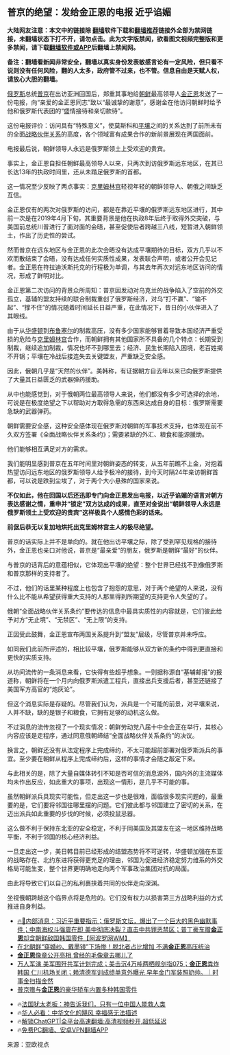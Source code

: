  <!-- 面包屑导航 --> <h2>普京的绝望：发给金正恩的电报 近乎谄媚</h2> <p class="notice"><b>大陆网友注意：本文中的链接除 <a href="https://github.com/bannedbook/fanqiang" >翻墙</a>软件下载和<a href="https://github.com/killgcd/justmysocks/blob/master/README.md">翻墙推荐</a>链接外全部为禁网链接，未翻墙状态下打不开，请勿点击。此为文字版禁闻，欲看图文视频完整版和更多禁闻，请下载<a href="https://github.com/bannedbook/fanqiang">翻墙软件或APP</a>后翻墙上禁闻网。</p><p>备注：翻墙看新闻非常安全，翻墙以真实身份发表敏感言论有一定风险，但只看不说则没有任何风险，翻的人太多，政府管不过来，也不管。信息自由是天赋人权，请放心大胆的翻墙。</b></p>  <div class="entry"> <p><a href="https://www.bannedbook.org/bnews/tag/%e4%bf%84%e7%bd%97%e6%96%af/" class="st_tag internal_tag" rel="tag" title="标签 俄罗斯 下的日志">俄罗斯</a>总统<a href="https://www.bannedbook.org/bnews/tag/%e6%99%ae%e4%ba%ac/" class="st_tag internal_tag" rel="tag" title="标签 普京 下的日志">普京</a>在出访亚洲回国后，郑重其事地给<a href="https://www.bannedbook.org/bnews/tag/%e6%9c%9d%e9%b2%9c/" class="st_tag internal_tag" rel="tag" title="标签 朝鲜 下的日志">朝鲜</a>最高领导人<a href="https://www.bannedbook.org/bnews/tag/%e9%87%91%e6%ad%a3%e6%81%a9/" class="st_tag internal_tag" rel="tag" title="标签 金正恩 下的日志">金正恩</a>发送了一份电报，向“亲爱的金正恩同志”致以“最诚挚的谢意”，感谢金在他访问朝鲜时给予他和俄罗斯代表团的“盛情接待和亲切款待”。</p> <p>这份电报评价：访问具有“特殊意义”，使莫斯科和<a href="https://www.bannedbook.org/bnews/tag/%e5%b9%b3%e5%a3%a4/" class="st_tag internal_tag" rel="tag" title="标签 平壤 下的日志">平壤</a>之间的关系达到了前所未有的全面<a href="https://www.bannedbook.org/bnews/tag/%E6%88%98%E7%95%A5%E4%BC%99%E4%BC%B4%E5%85%B3%E7%B3%BB/" class="st_tag internal_tag" rel="tag" title="标签 战略伙伴关系 下的日志">战略伙伴关系</a>的高度，各个领域富有成果合作的新前景展现在两国面前。</p> <p>电报最后说，朝鲜领导人永远是俄罗斯领土上受欢迎的贵宾。</p> <p>事实上，金正恩自担任朝鲜最高领导人以来，只两次到访俄罗斯远东地区，在其已长达13年的执政时间里，还从未踏足俄罗斯的首都。</p> <p>这一情况至少反映了两点事实：<span class='wp_keywordlink'><a href="https://www.bannedbook.org/forum2/topic1172.html" title="克里姆林宫秘史——斯大林情妇的回忆" target="_blank">克里姆林宫</a></span>轻视年轻的朝鲜领导人、朝俄之间缺乏互信。</p> <p>金正恩仅有的两次对俄罗斯的访问，都是在靠近平壤的俄罗斯远东地区进行，其中前一次是在2019年4月下旬，其重要背景是他在执政8年后终于取得外交突破，与美国前总统川普进行了面对面的会晤，甚至促使后者跨越三八线，短暂进入朝鲜领土，作出了历史性的尝试。</p> <p>然而普京在远东地区与金正恩的此次会晤没有达成平壤期待的目标，双方几乎以不欢而散结束了会晤，没有达成任何实质性成果，发表联合声明，或者公开会见记者。金正恩在符拉迪沃斯托克的行程极为单调，与其去年再次对远东地区访问的情况，形成了鲜明对比。</p> <p>金正恩第二次访问的背景众所周知：普京因发动对乌克兰的战争陷入了空前的外交孤立，基辅的盟友持续的联合制裁重创了俄罗斯经济，对乌“打不赢”、“输不起”、“撑不住”的情况随着时间延长日益严重，在此情况下，昔日的小伙伴进入了其眼线。</p>  <p>由于从<a href="https://www.bannedbook.org/bnews/tag/%e5%8d%8e%e7%9b%9b%e9%a1%bf/" class="st_tag internal_tag" rel="tag" title="标签 华盛顿 下的日志">华盛顿</a>到<a href="https://www.bannedbook.org/bnews/tag/%e5%b8%83%e9%b2%81%e5%a1%9e%e5%b0%94/" class="st_tag internal_tag" rel="tag" title="标签 布鲁塞尔 下的日志">布鲁塞尔</a>的制裁高压，没有多少国家能够冒着导致本国经济严重受损的危险与<a href="https://www.bannedbook.org/bnews/tag/%E5%85%8B%E9%87%8C%E5%A7%86%E6%9E%97%E5%AE%AB/" class="st_tag internal_tag" rel="tag" title="标签 克里姆林宫 下的日志">克里姆林宫</a>合作，而朝鲜拥有其他国家所不具备的几个特点：长期受到制裁，继续追加制裁，情况也坏不到哪里去；经济、民生长期陷入困境，老百姓揭不开锅；平壤在冷战后接连失去关键盟友，严重缺乏安全感。</p> <p>因此，俄朝几乎是“天然的伙伴”。美韩称，有证据朝方自去年以来已向俄罗斯提供了大量其日益匮乏的武器弹药援助。</p> <p>从中也能感觉到，对于俄朝两位最高领导人来说，他们都没有多少可选择的余地，可说是在极度绝望之下以帮助对方取得急需的东西来达成自身的目标：俄罗斯需要急缺的武器弹药。</p> <p>朝鲜需要安全感，这种安全感体现在俄罗斯对朝鲜的军事技术支持，也体现在前不久双方签署《全面战略伙伴关系条约》；需要紧缺的外汇、粮食和能源援助。</p> <p>他们能够相互满足对方的需求。</p> <p>我们能明显感到普京在五年时间里对朝鲜姿态的转变，从五年前瞧不上金，对抱着热望访问远东地区的俄罗斯领导人给予极冷的接待，到今天时隔24年亲访朝鲜首都，可以说是跌到尘埃了，对于两个大小悬殊的国家来说。</p> <p><strong>不仅如此，他在回国以后还迅即专门向金正恩发出电报，以近乎谄媚的语言对朝方表达感谢之情，重申并“锁定”双方达成的成果，直至对金说出“朝鲜领导人永远是俄罗斯领土上受欢迎的贵宾”这样极具个人感情色彩的话来。</strong></p> <p><strong>前倨后恭无以复加地烘托出克里姆林宫主人的极尽绝望。</strong></p>  <p>普京的话实际上并不是单向的。就在他出访平壤之际，除了受到罕见规格的接待外，金正恩也亲口对他说，普京是“最亲爱”的朋友，俄罗斯是朝鲜“最好”的伙伴。</p> <p>与普京的话背后的意蕴相似，它体现出平壤的绝望：整个世界已经找不到像俄罗斯和普京那样的支持者了。</p> <p>不过，他们的话里某种程度上也包含了抱怨的意思，对于两个绝望的人来说，没有什么比不能从希望获得重大支持的人那里得到所期望的支持更令人失望的了。</p> <p>俄朝“全面战略伙伴关系条约”要传达的信息中最具实质性的内容就是，它们彼此给予对方“无止境”、“无禁区”、“无上限”的支持。</p> <p>正因受此鼓舞，金正恩宣布两国关系提升到“盟友”层级，尽管普京并未呼应。</p> <p>如同我们此前所评述的，相比较平壤，俄罗斯能够从双方新的条约中得到更直接和更快的实质支持。</p> <p>从坊间流传的一条消息来看，它快得有些超乎想象。一则据称源自“基辅邮报”的报道称，朝鲜将在一个月内向俄罗斯派遣工程兵，直接出兵支援后者，甚至还链接了美国军方高官的“炮灰论”。</p> <p>但这个消息实际是存疑的。尽管我们认为，派兵是一个可能的前景，对平壤来说，人并不缺，缺的是银子和粮食，它拥有足够的动机这么做。</p>  <p>不过消息的流传忽视了一个现实情况：朝鲜劳动党八届十中全会正在举行，其核心内容应该是走程序，通过同意俄朝缔结“全面战略伙伴关系条约”的决议。</p> <p>换言之，朝鲜还没有从法定程序上完成缔约，不太可能超前部署对俄罗斯派兵的事宜。至少要在朝鲜从程序上完成缔约后，这样的事情才会随之敲定下来。</p> <p>与此相关的是，除了大量自媒体转引不知是否可信的消息源外，国内外的主流媒体均未作出反应，如此重大的事项，出现这一情形，是几乎不可能的事。</p> <p>虽然朝鲜派兵具现实可能性，但走出这一步也是很难，面临很多现实问题的，最重要的是，它们要将邻国往哪里摆的问题。它们彼此都与邻国建立了密切的关系，在迈出派兵如此重要的步伐的时候，必须投鼠忌器。</p> <p>这么做不利于保持东北亚的安全稳定，不利于同美国及其盟友在这一地区维持战略平衡，不利于邻国的核心经济利益。</p> <p>一旦走出这一步，美日韩目前已经形成的结盟态势将不可逆转，华盛顿加强在东亚的战略存在、北约东进将获得更充足的理由，邻国为促进经济稳定努力维系的外交格局可能生变，整个世界更明确地走向两个军事政治集团对抗的局面。</p> <p>由此将导致它们以自己的私利裹挟着共同的伙伴走向深渊。</p> <p>坐视俄朝跨越这个临界点将是危险的。它们没有权力以损害第三方战略利益的方式推进自身利益。</p>  <!--<div id="taboola-mid-1"></div>--><ul class='op-related-articles' title='相关阅读'> <li><a href='https://www.bannedbook.org/bnews/bannedvideo/20240701/2056995.html' target='_blank'>🔥🚨内部消息：习近平重要指示；俄罗斯文坛，爆出了一个巨大的黑色幽默事件；中南海权斗强震在即 美中彻底决裂？直击中共罪恶禁区；普丁豪车赠<b>金正恩</b>却含朝鲜敌国韩国零件【阿波罗网WM】</a></li> <li><a href='https://www.bannedbook.org/bnews/worldnews/20240701/2056942.html' target='_blank'>在北朝鲜“穿婚纱、戴墨镜”下场惨！脱北者占比增加 不满<b>金正恩</b>高压统治</a></li> <li><a href='https://www.bannedbook.org/bnews/ccpdope/20240701/2056656.html' target='_blank'><b>金正恩</b>像章公开亮相 曾经的毛像章去哪儿了</a></li> <li><a href='https://www.bannedbook.org/bnews/sohnews/20240630/2056626.html' target='_blank'>万人军演 美军围歼共军计划完成；美击沉4万吨两栖舰剑指075；<b>金正恩</b>粪炸韩国 仁川机场关闭；赖清德军训成绩单意外曝光 早年金门军装照奶帅。｜时事金扫描金然</a></li> <li><a href='https://www.bannedbook.org/bnews/worldnews/20240629/2055949.html' target='_blank'>普京赠与<b>金正恩</b>的豪华轿车内置多种韩国零件</a></li> </ul> <ul class="texttj"> <li>🔥<a href="https://www.bannedbook.org/bnews/ssgc/20230219/1850782.html" target="_blank">法国犹太老板：神告诉我们，只有一位中国人能救人类</a></li> <li>🔥<a href="https://www.bannedbook.org/bnews/comments/20220220/1694796.html" target="_blank">华人必看：中华文化的飓风 幸福感无法描述</a></li> <li>🔥<a href="https://github.com/bannedbook/fanqiang/wiki/V2ray%E6%9C%BA%E5%9C%BA" target="_blank">解锁ChatGPT|全平台高速翻墙:高清视频秒开,超低延迟</a></li> <li>🔥<a href="https://github.com/bannedbook/fanqiang/wiki/%E7%A6%81%E9%97%BB%E7%BD%91%E5%AE%89%E5%8D%93%E7%BF%BB%E5%A2%99%E6%96%B0%E9%97%BBAPP" target="_blank">免费PC翻墙、安卓VPN翻墙APP</a></li> </ul><p class="src-info">来源：亚欧视点 </p><a name='sharetosocial'></a> <div style="margin-bottom:5px;padding-bottom:5px;clear:both"> <div id="archive-pix-1" class="banner-ads"> <!-- AuctionX Display platform tag START --> <div id="27602x728x90x621x_ADSLOT1" clicktrack="%%CLICK_URL_ESC%%"></div>  <!-- AuctionX Display platform tag END --> </div> <div id="archive-pix-2" class="banner-ads"> <!-- AuctionX Display platform tag START --> <div id="27556x300x250x621x_ADSLOT1" clicktrack="%%CLICK_URL_ESC%%" style="margin:0 auto;text-align:center"></div>  <!-- AuctionX Display platform tag END --> </div> </div>  <div id="archive-pix-1" class="banner-ads"> <!-- AuctionX Display platform tag START --> <div id="27603x728x90x621x_ADSLOT1" clicktrack="%%CLICK_URL_ESC%%"></div>  <!-- AuctionX Display platform tag END --> </div> </div><!--END ENTRY--> 